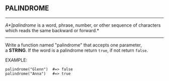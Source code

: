 ## PALINDROME

------

*A\*]*palindrome** is a word, phrase, number, or other sequence of characters which reads the same backward or forward.*

------

Write a function named "palindrome" that accepts one parameter, a **STRING**. If the word is a palindrome return `true`, if not return `false`.

EXAMPLE:

``` 
palindrome("Glenn")  #=> false
palindrome("Anna")   #=> true
```


